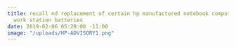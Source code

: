 ```yaml
---
title: recall nd replacement of certain hp manufactured notebook computer and mobile
  work station batteries
date: 2019-02-06 05:29:00 -11:00
image: "/uploads/HP-ADVISORY1.png"
---
```



